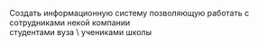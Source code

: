 Создать информационную систему позволяющую работать с сотрудниками некой компании \
студентами вуза \ учениками школы
